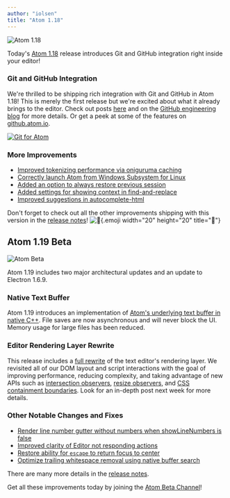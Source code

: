 ```yaml
---
author: "iolsen"
title: "Atom 1.18"
---
```


![Atom 1.18](/assets/images/blog.atom.io/img/posts/release-1-18.png)

Today's [Atom 1.18](https://atom.io/) release introduces Git and GitHub integration right inside your editor!

<!--more-->

### Git and GitHub Integration

We're thrilled to be shipping rich integration with Git and GitHub in Atom 1.18! This is merely the first release but we're excited about what it already brings to the editor. Check out posts [here](/blog/2017/05/16/git-and-github-integration-comes-to-atom) and on the [GitHub engineering blog](https://githubengineering.com/integrating-git-in-atom/) for more details. Or get a peek at some of the features on [github.atom.io](https://github.atom.io/).

[![Git for Atom](/assets/images/blog.atom.io/img/posts/github-package-git.png)](/assets/images/blog.atom.io/img/posts/github-package-git.png)

### More Improvements

- [Improved tokenizing performance via oniguruma caching](https://github.com/atom/first-mate/issues/93)
- [Correctly launch Atom from Windows Subsystem for Linux](https://github.com/atom/atom/pull/14287)
- [Added an option to always restore previous session](https://github.com/atom/atom/pull/13947)
- [Added settings for showing context in find-and-replace](https://github.com/atom/find-and-replace/pull/847)
- [Improved suggestions in autocomplete-html](https://github.com/atom/autocomplete-html/pulls?utf8=%E2%9C%93&q=is%3Apr%20is%3Aclosed%20author%3A50wliu%20updated%3A%3C2017-05-04)

Don't forget to check out all the other improvements shipping with this version in the [release notes](https://github.com/atom/atom/releases/tag/v1.18.0)! ![:memo:](https://github.githubassets.com/images/icons/emoji/unicode/1f4dd.png){.emoji width="20" height="20" title=":memo:"}

## Atom 1.19 Beta

![Atom Beta](/assets/images/blog.atom.io/img/release-beta.png)

Atom 1.19 includes two major architectural updates and an update to Electron 1.6.9.

### Native Text Buffer

Atom 1.19 introduces an implementation of [Atom's underlying text buffer in native C++](https://github.com/atom/superstring). File saves are now asynchronous and will never block the UI. Memory usage for large files has been reduced.

### Editor Rendering Layer Rewrite

This release includes a [full rewrite](https://github.com/atom/atom/pull/13880) of the text editor's rendering layer. We revisited all of our DOM layout and script interactions with the goal of improving performance, reducing complexity, and taking advantage of new APIs such as [intersection observers](https://developers.google.com/web/updates/2016/04/intersectionobserver), [resize observers](https://developers.google.com/web/updates/2016/10/resizeobserver), and [CSS containment boundaries](https://developers.google.com/web/updates/2016/06/css-containment). Look for an in-depth post next week for more details.

### Other Notable Changes and Fixes

- [Render line number gutter without numbers when showLineNumbers is false](https://github.com/atom/atom/pull/14694)
- [Improved clarity of Editor not responding actions](https://github.com/atom/atom/pull/14753)
- [Restore ability for `escape` to return focus to center](https://github.com/atom/tree-view/pull/1127)
- [Optimize trailing whitespace removal using native buffer search](https://github.com/atom/whitespace/pull/157)

There are many more details in the [release notes](https://github.com/atom/atom/releases/tag/v1.19.0-beta0).

Get all these improvements today by joining the [Atom Beta Channel](https://atom.io/beta)!
